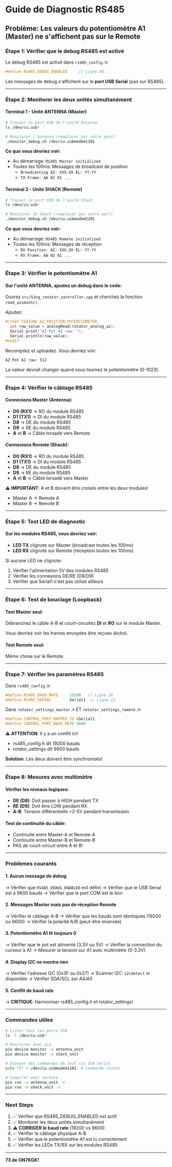 # Guide de Diagnostic RS485

## Problème: Les valeurs du potentiomètre A1 (Master) ne s'affichent pas sur le Remote

### Étape 1: Vérifier que le debug RS485 est activé

Le debug RS485 est activé dans `rs485_config.h`:
```cpp
#define RS485_DEBUG_ENABLED     // Ligne 86
```

Les messages de debug s'affichent sur le **port USB Serial** (pas sur RS485).

---

### Étape 2: Monitorer les deux unités simultanément

#### Terminal 1 - Unité ANTENNA (Master)
```bash
# Trouver le port USB de l'unité Antenna
ls /dev/cu.usb*

# Monitorer l'Antenna (remplacer par votre port)
./monitor_debug.sh /dev/cu.usbmodem1101
```

**Ce que vous devriez voir:**
- Au démarrage: `RS485 Master initialized`
- Toutes les 100ms: Messages de broadcast de position
  - `Broadcasting AZ: XXX.XX EL: YY.YY`
  - `TX Frame: AA 02 01 ...`

#### Terminal 2 - Unité SHACK (Remote)
```bash
# Trouver le port USB de l'unité Shack
ls /dev/cu.usb*

# Monitorer le Shack (remplacer par votre port)
./monitor_debug.sh /dev/cu.usbmodem2201
```

**Ce que vous devriez voir:**
- Au démarrage: `RS485 Remote initialized`
- Toutes les 100ms: Messages de réception
  - `RX Position: AZ: XXX.XX EL: YY.YY`
  - `RX Frame: AA 02 01 ...`

---

### Étape 3: Vérifier le potentiomètre A1

#### Sur l'unité ANTENNA, ajoutez un debug dans le code:

Ouvrez `src/k3ng_rotator_controller.cpp` et cherchez la fonction `read_azimuth()`.

Ajoutez:
```cpp
#ifdef FEATURE_AZ_POSITION_POTENTIOMETER
  int raw_value = analogRead(rotator_analog_az);
  Serial.print("AZ Pot A1 raw: ");
  Serial.println(raw_value);
#endif
```

Recompilez et uploadez. Vous devriez voir:
```
AZ Pot A1 raw: 512
```

La valeur devrait changer quand vous tournez le potentiomètre (0-1023).

---

### Étape 4: Vérifier le câblage RS485

#### Connexions Master (Antenna):
- **D0 (RX1)** → RO du module RS485
- **D1 (TX1)** → DI du module RS485
- **D8** → DE du module RS485
- **D9** → RE du module RS485
- **A** et **B** → Câble torsadé vers Remote

#### Connexions Remote (Shack):
- **D0 (RX1)** → RO du module RS485
- **D1 (TX1)** → DI du module RS485
- **D8** → DE du module RS485
- **D9** → RE du module RS485
- **A** et **B** → Câble torsadé vers Master

⚠️ **IMPORTANT**: A et B doivent être croisés entre les deux modules!
- Master A → Remote A
- Master B → Remote B

---

### Étape 5: Test LED de diagnostic

#### Sur les modules RS485, vous devriez voir:
- **LED TX** clignote sur Master (broadcast toutes les 100ms)
- **LED RX** clignote sur Remote (réception toutes les 100ms)

Si aucune LED ne clignote:
1. Vérifier l'alimentation 5V des modules RS485
2. Vérifier les connexions DE/RE (D8/D9)
3. Vérifier que Serial1 n'est pas utilisé ailleurs

---

### Étape 6: Test de bouclage (Loopback)

#### Test Master seul:
Débranchez le câble A-B et court-circuitez **DI** et **RO** sur le module Master.

Vous devriez voir les trames envoyées être reçues (écho).

#### Test Remote seul:
Même chose sur le Remote.

---

### Étape 7: Vérifier les paramètres RS485

Dans `rs485_config.h`:
```cpp
#define RS485_BAUD_RATE     19200   // Ligne 28
#define RS485_SERIAL        Serial1  // Ligne 21
```

Dans `rotator_settings_master.h` ET `rotator_settings_remote.h`:
```cpp
#define CONTROL_PORT_MAPPED_TO &Serial1
#define CONTROL_PORT_BAUD_RATE 9600
```

⚠️ **ATTENTION**: Il y a un conflit ici!
- rs485_config.h dit 19200 bauds
- rotator_settings dit 9600 bauds

**Solution**: Les deux doivent être synchronisés!

---

### Étape 8: Mesures avec multimètre

#### Vérifier les niveaux logiques:
- **DE (D8)**: Doit passer à HIGH pendant TX
- **RE (D9)**: Doit être LOW pendant RX
- **A-B**: Tension différentielle ~2-5V pendant transmission

#### Test de continuité du câble:
- Continuité entre Master-A et Remote-A
- Continuité entre Master-B et Remote-B
- PAS de court-circuit entre A et B!

---

### Problèmes courants

#### 1. Aucun message de debug
→ Vérifier que `RS485_DEBUG_ENABLED` est défini
→ Vérifier que le USB Serial est à 9600 bauds
→ Vérifier que le port COM est le bon

#### 2. Messages Master mais pas de réception Remote
→ Vérifier le câblage A-B
→ Vérifier que les bauds sont identiques (19200 ou 9600)
→ Vérifier la polarité A/B (peut-être inversée)

#### 3. Potentiomètre A1 lit toujours 0
→ Vérifier que le pot est alimenté (3.3V ou 5V)
→ Vérifier la connection du curseur à A1
→ Mesurer la tension sur A1 avec multimètre (0-3.3V)

#### 4. Display I2C ne montre rien
→ Vérifier l'adresse I2C (0x3F ou 0x27)
→ Scanner I2C: `i2cdetect` si disponible
→ Vérifier SDA/SCL sur A4/A5

#### 5. Conflit de baud rate
→ **CRITIQUE**: Harmoniser rs485_config.h et rotator_settings!

---

### Commandes utiles

```bash
# Lister tous les ports USB
ls -l /dev/cu.usb*

# Monitorer avec pio
pio device monitor -e antenna_unit
pio device monitor -e shack_unit

# Envoyer des commandes de test via USB Serial
echo "C" > /dev/cu.usbmodem1101  # Commande status

# Compiler avec verbose
pio run -e antenna_unit -v
pio run -e shack_unit -v
```

---

### Next Steps

1. ✅ Vérifier que RS485_DEBUG_ENABLED est actif
2. ✅ Monitorer les deux unités simultanément
3. ⚠️ **CORRIGER le baud rate** (19200 vs 9600)
4. ✅ Vérifier le câblage physique A-B
5. ✅ Vérifier que le potentiomètre A1 est lu correctement
6. ✅ Vérifier les LEDs TX/RX sur les modules RS485

---

**73 de ON7KGK!**

